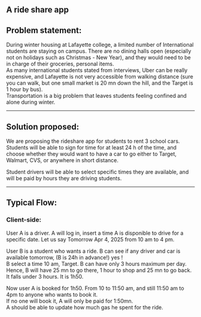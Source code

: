  ## A ride share app 

## Problem statement:

During winter housing at Lafayette college, a limited number of International students are staying on campus. There are no dining halls open (especially not on holidays such as Christmas - New Year), and they would need to be in charge of their groceries, personal items.  
As many international students stated from interviews, Uber can be really expensive, and Lafayette is not very accessible from walking distance (sure you can walk, but one small market is 20 mn down the hill, and the Target is 1 hour by bus).  
Transportation is a big problem that leaves students feeling confined and alone during winter.

---

## Solution proposed:

We are proposing the rideshare app for students to rent 3 school cars.  
Students will be able to sign for time for at least 24 h of the time, and choose whether they would want to have a car to go either to Target, Walmart, CVS, or anywhere in short distance.

Student drivers will be able to select specific times they are available, and will be paid by hours they are driving students.

---

## Typical Flow:

### Client-side:

User A is a driver. A will log in, insert a time A is disponible to drive for a specific date. Let us say Tomorrow Apr 4, 2025 from 10 am to 4 pm.

User B is a student who wants a ride. B can see if any driver and car is available tomorrow, (B is 24h in advance!) yes !  
B select a time 10 am, Target. B can have only 3 hours maximum per day.  
Hence, B will have 25 mn to go there, 1 hour to shop and 25 mn to go back.  
It falls under 3 hours. It is 1h50.

Now user A is booked for 1h50. From 10 to 11:50 am, and still 11:50 am to 4pm to anyone who wants to book it.  
If no one will book it, A will only be paid for 1:50mn.  
A should be able to update how much gas he spent for the ride.
